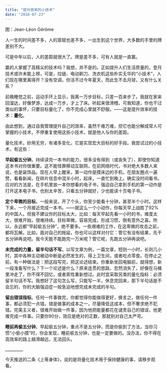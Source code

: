 ```yaml
---
title: "提升效率的小技术"
date: "2016-07-23"
---
```


图：Jean-Léon Gérôme

人一生的时间差不多，人的禀赋也差不多，一出生到这个世界，大多数的手里的牌差别不大。

可是中年以后，人的差距就很大了。牌是差不多，可有人就是一直赢。

赢的人掌握了高精尖的技术吗？我想，并不是的。正如提升人们生活质量的，登月技术或许未能上榜，可是，拉链、电动剃刀、洗衣机这些朴实无华的“小技术”，人们现在哪里离得开？没有空调，你活不过今年夏天，而此生不去月球，又有什么关系？

前晚睡觉之前，运动手环上显示，我离一万步目标，只差一百来步了。我就在家来回溜达，好像梦游，达成一万步，才上了床。听起来很滑稽，可我知道，你也干过类似的事怀，只要目标量化了，你不完成心里就不舒服。——这是提升效率的技术：**量化**。

由此想到，通过自我管理提升自己的效率，虽然千难万难，但它也能分解成常人可掌握的小技术，不停重复使用这些小技术，就是他人与你的差距。

量化技术，妙用无穷，有诸多变化，它是实现宏大目标的好手段。我尝试过的小技术，有这些：  

**早起偷五分钟**。持续读完一本书的能力，很多没有得到（或丧失了），即使你知道这本书对你很重要。这不能怪罪移动互联网，在前网络时代，书对绝大多数人来说，也是装饰品。现在人早上醒来，第一动作是摸床边的手机，在朋友圈点一遍赞，看看新闻，在碎片信息中混半小时，起床，一直忙到晚上。确实没时间看书。应对的方法是，在手机里放一本你想看的电子书，强迫自己拿到手机的第一动作是打开这本电子书，也别太辛苦，只看五分钟就好，少也能读十页电子书。

**定个卑微的目标**。一般来说，开了个头，你至少能看十分钟，甚至半个小时。这样下来，一个月接近完成一本书。——就这么一个小动作，你每天早上战胜了92%的中国人。但我不建议你的目标太大，比如：每天早起先看一小时的书，难度太大，很难开始，很难持续。目标卑微，容易完成，形成习惯，倒有意外之喜。所以，永远都“早起偷五分钟”，绝不要多。一些艰难的工作，在这卑微的攻击之前，都将瓦解。比如，面对自己的拖延，你也可以这样对付它：管它有没有结果，先干五分钟再说吧。我今天能不能跑完一万米呢？管它呢，先跑五分钟再说吧。

**未完成的力量，留半句话不写**。以写文章为例，一篇文章，短则一小时，长则几小时，其中各种主动被动中断是必然发生的，得上卫生间，或者吃点零食。在停止之前，有一种做法是：把这段写完，把这论述结束。你重新坐回电脑前，就得想，新一段准备写什么？下一个论述是什么？原来连贯的思路，忽然消失了，好像在马桶里冲走了，你不得不回忆，或者索性重新想过。此时宜采取另类的量化指标：必须留半句话不写。我想好了这句怎么写，只能写一半，休息完回来，那下半句话是不会忘的，你的大脑强迫症一般急迫地想完成未完成的半句。

**留出错误指标**。任何一件事做完，你都觉得你能做得更好，换言之，做任何一件事，都必须犯一点错。错是做事的成本之一，尽量降低这成本，但不奢求绝不犯错。完美主义者，很难开始做一件事，因为他把能量都花在谴责自己的错误，他更难完成一件事。只要你90分，效应是绝对的正数，那就别对自己太严苛。

**睡前再偷五分钟**。早起偷五分钟，重点不是五分钟，而是你偷到了方法，当你习惯“小偷小摸”时，你会发现，睡前偷五分钟，也是一定要做的。没办法，你不得在高效率的路上越滑越远，无法回头。

\_\_\_\_\_\_\_\_\_

今天推送的二条《上等身体》，说的是将量化技术用于保持健康的事，请移步观看。
